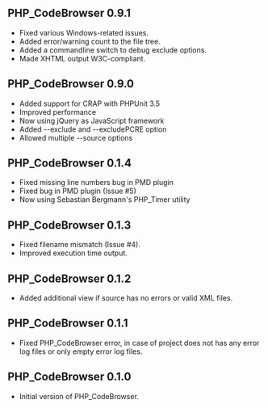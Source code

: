 PHP_CodeBrowser 0.9.1
---------------------

* Fixed various Windows-related issues.
* Added error/warning count to the file tree.
* Added a commandline switch to debug exclude options.
* Made XHTML output W3C-compliant.

PHP_CodeBrowser 0.9.0
---------------------

* Added support for CRAP with PHPUnit 3.5
* Improved performance
* Now using jQuery as JavaScript framework
* Added --exclude and --excludePCRE option
* Allowed multiple --source options

PHP_CodeBrowser 0.1.4
---------------------

* Fixed missing line numbers bug in PMD plugin
* Fixed bug in PMD plugin (Issue #5)
* Now using Sebastian Bergmann's PHP_Timer utility


PHP_CodeBrowser 0.1.3
---------------------

* Fixed filename mismatch (Issue #4).
* Improved execution time output.


PHP_CodeBrowser 0.1.2
---------------------

* Added additional view if source has no errors or valid XML files.


PHP_CodeBrowser 0.1.1
---------------------

* Fixed PHP_CodeBrowser error, in case of project does not has any error log
  files or only empty error log files.


PHP_CodeBrowser 0.1.0
---------------------

* Initial version of PHP_CodeBrowser.
